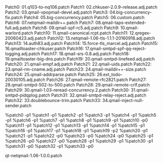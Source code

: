 Patch0: 01.q103-to-nq106.patch
Patch1: 02.chkuser-2.0.9-release.adj.patch
Patch2: 03.qmail-vpopmail-devel.adj.patch
Patch3: 04.big-concurrency-fix.patch
Patch4: 05.big-concurrency.patch
Patch5: 06.custom.patch
Patch6: 07.netqmail-maildir++.patch
Patch7: 08.qmail-taps-extended-full.adj.patch
Patch8: 09.qmail-spf-rc5.adj.patch
Patch9: 10.qmail-warlord.patch
Patch10: 11.qmail-canonical.rcpt.patch
Patch11: 12.qregex-20060423.adj.patch
Patch12: 13.netqmail-1.06-tls-1.1.1-20160918.adj.patch
Patch13: 14.auth83.adj.patch
Patch14: 15.force-tls_marcel.adj.patch
Patch15: 16.qmailtoaster-chkuser.patch
Patch16: 17.qmail-smtpd-spf-qq-reject-logging.adj.patch
Patch17: 18.qmail-srs-0.8.adj.patch
Patch18: 19.qmailtoaster-big-dns.patch
Patch19: 20.qmail-smtpd-linefeed.adj.patch
Patch20: 21.qmail-empf.adj.patch
Patch21: 22.qmail-uids.patch
Patch22: 23.qmail-rm-cname.adj.patch
Patch23: 24.qmail-maildir++-size.patch
Patch24: 25.qmail-addrparse.patch
Patch25: 26.ext_todo-20030105.adj.patch
Patch26: 27.qmail-remote-rfc2821.patch
Patch27: 28.qmail-smtpd-502-to-500.patch
Patch28: 29.qmail-remote-crlf.patch
Patch29: 30.qmail-1.03-reread-concurrency.2.patch
Patch30: 31.qmail-smtpd-pidqplog.patch
Patch31: 32.qmail-smtpd-relay-reject.adj.patch
Patch32: 33.doublebounce-trim.patch
Patch33: 34.qmail-inject-null-sender.patch

%patch0 -p1
%patch1 -p1
%patch2 -p1
%patch3 -p1
%patch4 -p1
%patch5 -p1
%patch6 -p1
%patch7 -p1
%patch8 -p1
%patch9 -p1
%patch10 -p0
%patch11 -p1
%patch12 -p1
%patch13 -p1
%patch14 -p1
%patch15 -p1
%patch16 -p1
%patch17 -p1
%patch18 -p1
%patch19 -p2
%patch20 -p1
%patch21 -p1
%patch22 -p0
%patch23 -p0
%patch24 -p0
%patch25 -p1
%patch26 -p0
%patch27 -p0
%patch28 -p1
%patch29 -p1
%patch30 -p1
%patch31 -p0
%patch32 -p1
%patch33 -p0

qt-netqmail-1.06-1.0.0.patch
